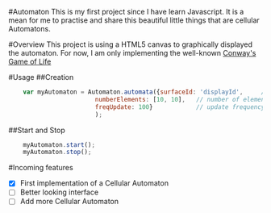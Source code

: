 #Automaton
This is my first project since I have learn Javascript. It is a mean for me to practise and share this beautiful little things that are cellular Automatons.

#Overview
This project is using a HTML5 canvas to graphically displayed the automaton.
For now, I am only implementing the well-known [Conway's Game of Life](https://en.wikipedia.org/wiki/Conway%27s_Game_of_Life)

#Usage
##Creation
```javascript
    var myAutomaton = Automaton.automata({surfaceId: 'displayId',     // HTML canvas' ID
                        numberElements: [10, 10],   // number of elements on each dimension
                        freqUpdate: 100}            // update frequency in ms
                        );                  
```
##Start and Stop
```javascript
    myAutomaton.start();
    myAutomaton.stop();
```

#Incoming features
- [x] First implementation of a Cellular Automaton
- [ ] Better looking interface
- [ ] Add more Cellular Automaton